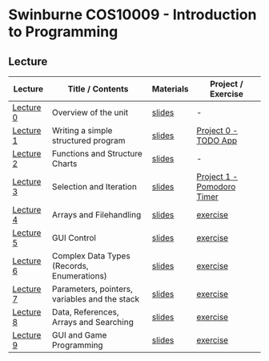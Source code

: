 # Swinburne COS10009 - Introduction to Programming

## Lecture

| Lecture                                                           | Title / Contents     | Materials                                                                | Project / Exercise                                      |
| ----------------------------------------------------------------- | -------------------- | ------------------------------------------------------------------------ | ------------------------------------------------------- |
| [Lecture 0]() | Overview of the unit | [slides](lectures/Lecture_0.pdf) | -                                                       |
| [Lecture 1]() | Writing a simple structured program      | [slides](lectures/Lecture_1.pdf) | [Project 0 - TODO App](#project-0-todo-app)             |
| [Lecture 2]() | Functions and Structure Charts  | [slides](lectures/Lecture_2.pdf) | -                                                       |
| [Lecture 3]() | Selection and Iteration        | [slides](lectures/lecture_3.pdf) | [Project 1 - Pomodoro Timer](#project-1-pomodoro-timer) |
| [Lecture 4]() | Arrays and Filehandling         | [slides](lectures/lecture_4.pdf) | [exercise](Lectures/Lecture4/exercises4)                |
| [Lecture 5]() | GUI Control         | [slides](lectures/lecture_5.pdf) | [exercise](Lectures/Lecture4/exercises4)                |
| [Lecture 6]() | Complex Data Types (Records, Enumerations)         | [slides](lectures/lecture_6.pdf) | [exercise](Lectures/Lecture4/exercises4)                |
| [Lecture 7]() | Parameters, pointers, variables and the stack        | [slides](lectures/lecture_7.pdf) | [exercise](Lectures/Lecture4/exercises4)                |
| [Lecture 8]() | Data, References, Arrays and Searching         | [slides](lectures/lecture_8.pdf) | [exercise](Lectures/Lecture4/exercises4)                |
| [Lecture 9]() | GUI and Game Programming        | [slides](lectures/lecture_9.pdf) | [exercise](Lectures/Lecture4/exercises4)                |
